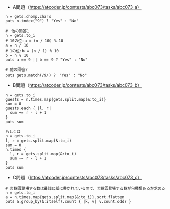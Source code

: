 - A問題（https://atcoder.jp/contests/abc073/tasks/abc073_a）
```
n = gets.chomp.chars
puts n.index("9") ? "Yes" : "No"

#　他の回答1
n = gets.to_i
# 10の位:a = (n / 10) % 10
a = n / 10
# 1の位:b = (n / 1) % 10
b = n % 10
puts a == 9 || b == 9 ? "Yes" : "No"

# 他の回答2
puts gets.match(/9/) ?　"Yes" : "No"
```

- B問題（https://atcoder.jp/contests/abc073/tasks/abc073_b）
```
n = gets.to_i
guests = n.times.map{gets.split.map(&:to_i)}
sum = 0
guests.each { |l, r|
  sum += r - l + 1
}
puts sum

もしくは
n = gets.to_i
l, r = gets.split.map(&:to_i)
sum = 0
n.times {
  l, r = gets.split.map(&:to_i)
  sum += r - l + 1
}
puts sum
```

- C問題（https://atcoder.jp/contests/abc073/tasks/abc073_c）
```
# 奇数回登場する数は最後に紙に書かれているので、奇数回登場する数が何種類あるか求める
n = gets.to_i
a = n.times.map{gets.split.map(&:to_i)}.sort.flatten
puts a.group_by(&:itself).count { |k, v| v.count.odd? }
```
